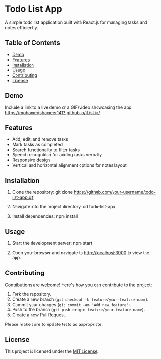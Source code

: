 # Todo List App

A simple todo list application built with React.js for managing tasks and notes efficiently.

## Table of Contents

- [Demo](#demo)
- [Features](#features)
- [Installation](#installation)
- [Usage](#usage)
- [Contributing](#contributing)
- [License](#license)

## Demo

Include a link to a live demo or a GIF/video showcasing the app.
https://mohamedshameer1412.github.io/iList.io/

## Features

- Add, edit, and remove tasks
- Mark tasks as completed
- Search functionality to filter tasks
- Speech recognition for adding tasks verbally
- Responsive design
- Vertical and horizontal alignment options for notes layout

## Installation

1. Clone the repository:
git clone https://github.com/your-username/todo-list-app.git


2. Navigate into the project directory:
cd todo-list-app


3. Install dependencies:
npm install


## Usage

1. Start the development server:
npm start

2. Open your browser and navigate to [http://localhost:3000](http://localhost:3000) to view the app.

## Contributing

Contributions are welcome! Here's how you can contribute to the project:

1. Fork the repository.
2. Create a new branch (`git checkout -b feature/your-feature-name`).
3. Commit your changes (`git commit -am 'Add new feature'`).
4. Push to the branch (`git push origin feature/your-feature-name`).
5. Create a new Pull Request.

Please make sure to update tests as appropriate.

## License

This project is licensed under the [MIT License](LICENSE).

